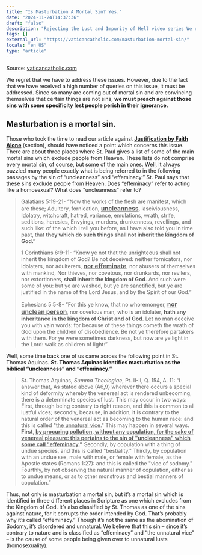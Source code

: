 ```yaml
---
title: "Is Masturbation A Mortal Sin? Yes."
date: "2024-11-24T14:37:36"
draft: "false"
description: "Rejecting the Lust and Impurity of Hell video series We regret that we have to address these issues. However, due to the fact that we have received a high number of queries on this issue, [...]"
tags: []
external_url: "https://vaticancatholic.com/masturbation-mortal-sin/"
locale: "en_US"
type: "article"
---
```


Source: [vaticancatholic.com](https://vaticancatholic.com/masturbation-mortal-sin/)

We regret that we have to address these issues. However, due to the fact that we have received a high number of queries on this issue, it must be addressed. Since so many are coming out of mortal sin and are convincing themselves that certain things are not sins, <strong>we must preach against those sins with some specificity lest people perish in their ignorance. </strong>

<h2><strong>Masturbation is a mortal sin</strong>.</h2>

Those who took the time to read our article against <a title="Refuting Protestantism from the Bible and Eastern “Orthodoxy”" href="https://vaticancatholic.com/bible/"><strong>Justification by Faith Alone</strong></a> (section), should have noticed a point which concerns this issue. There are about three places where St. Paul gives a list of some of the main mortal sins which exclude people from Heaven. These lists do not comprise every mortal sin, of course, but some of the main ones. Well, it always puzzled many people exactly what is being referred to in the following passages by the sin of “uncleanness” and “effeminacy.” St. Paul says that these sins exclude people from Heaven. Does “effeminacy” refer to acting like a homosexual? What does “uncleanness” refer to?

<blockquote>Galatians 5:19-21- “Now the works of the flesh are manifest, which are these; Adultery, fornication, <span style="text-decoration: underline; font-size: 12pt;"><strong>uncleanness</strong></span>, lasciviousness, Idolatry, witchcraft, hatred, variance, emulations, wrath, strife, seditions, heresies, Envyings, murders, drunkenness, revellings, and such like: of the which I tell you before, as I have also told you in time past, that <strong>they which do such things shall not inherit the kingdom of God.”</strong>

1 Corinthians 6:9-11- “Know ye not that the unrighteous shall not inherit the kingdom of God? Be not deceived<strong>: </strong>neither fornicators, nor idolaters, nor adulterers, <span style="text-decoration: underline; font-size: 12pt;"><strong>nor effeminate</strong></span>, nor abusers of themselves with mankind, Nor thieves, nor covetous, nor drunkards, nor revilers, nor extortioners, <strong>shall inherit the kingdom of God</strong>. And such were some of you: but ye are washed, but ye are sanctified, but ye are justified in the name of the Lord Jesus, and by the Spirit of our God.”

Ephesians 5:5-8- “For this ye know, that no whoremonger, <span style="text-decoration: underline; font-size: 12pt;"><strong>nor unclean person</strong></span>, nor covetous man, who is an idolater, <strong>hath any inheritance in the kingdom of Christ and of God</strong>. Let no man deceive you with vain words: for because of these things cometh the wrath of God upon the children of disobedience. Be not ye therefore partakers with them. For ye were sometimes darkness, but now are ye light in the Lord: walk as children of light:”</blockquote>
Well, some time back one of us came across the following point in St. Thomas Aquinas. <strong>St. Thomas Aquinas identifies masturbation as the biblical “uncleanness” and “effeminacy.”</strong>

<blockquote>St. Thomas Aquinas, <em>Summa Theologiae</em>, Pt. II-II, Q. 154, A. 11: “I answer that, As stated above (A6,9) wherever there occurs a special kind of deformity whereby the venereal act is rendered unbecoming, there is a determinate species of lust. This may occur in two ways: First, through being contrary to right reason, and this is common to all lustful vices; secondly, because, in addition, it is contrary to the natural order of the venereal act as becoming to the human race: and this is called "<span style="text-decoration: underline;">the unnatural vice</span>." This may happen in several ways. <strong>First, <span style="text-decoration: underline;">by procuring pollution, without any copulation, for the sake of venereal pleasure: this pertains to the sin of "uncleanness" which some call "effeminacy</span>."</strong> Secondly, by copulation with a thing of undue species, and this is called "bestiality." Thirdly, by copulation with an undue sex, male with male, or female with female, as the Apostle states (Romans 1:27): and this is called the "vice of sodomy." Fourthly, by not observing the natural manner of copulation, either as to undue means, or as to other monstrous and bestial manners of copulation.”</blockquote>

Thus, not only is masturbation a mortal sin, but it’s a mortal sin which is identified in three different places in Scripture as one which excludes from the Kingdom of God. It’s also classified by St. Thomas as one of the sins against nature, for it corrupts the order intended by God. That’s probably why it’s called “effeminacy.” Though it’s not the same as the abomination of Sodomy, it’s disordered and unnatural. We believe that this sin – since it’s contrary to nature and is classified as “effeminacy” and “the unnatural vice” – is the cause of some people being given over to unnatural lusts (homosexuality).

